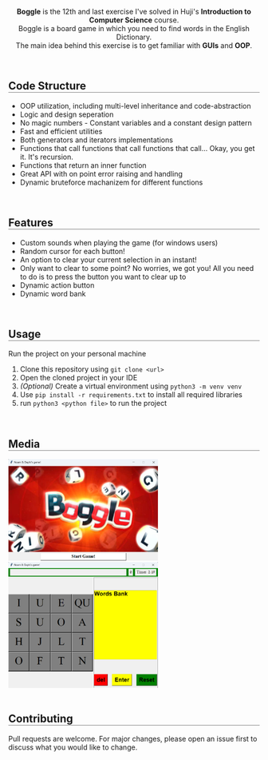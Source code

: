 <div align="center">
  <p align="center">
    <b>Boggle</b> is the 12th and last exercise I've solved in Huji's <b>Introduction to Computer Science</b> course.
    <br>
    Boggle is a board game in which you need to find words in the English Dictionary.
    <br>
    The main idea behind this exercise is to get familiar with <b>GUIs</b> and <b>OOP</b>.
  </p>
</div>

<br>

<div align="left">
  <h2 align="left" style="border-bottom: 1px solid gray">Code Structure</h2>

  <ul align="left">
    <li>OOP utilization, including multi-level inheritance and code-abstraction</li>
    <li>Logic and design seperation</li>
    <li>No magic numbers - Constant variables and a constant design pattern</li>
    <li>Fast and efficient utilities</li>
    <li>Both generators and iterators implementations</li>
    <li>Functions that call functions that call functions that call... Okay, you get it. It's recursion.</li>
    <li>Functions that return an inner function</li>
    <li>Great API with on point error raising and handling</li>
    <li>Dynamic bruteforce machanizem for different functions</li>
  </ul>
</div>

<br>

<div align="left">
  <h2 align="left" style="border-bottom: 1px solid gray">Features</h2>

  <ul align="left">
    <li>Custom sounds when playing the game (for windows users)</li>
    <li>Random cursor for each button!</li>
    <li>An option to clear your current selection in an instant!</li>
    <li>Only want to clear to some point? No worries, we got you! All you need to do is to press the button you want to clear up to</li>
    <li>Dynamic action button</li>
    <li>Dynamic word bank</li>
  </ul>
</div>

<br>

<div align="left">
  <h2 align="left" style="border-bottom: 1px solid gray">Usage</h2>

  <p>Run the project on your personal machine</p>
  <ol align="left">
    <li>Clone this repository using <code>git clone &lt;url&gt;</code></li>
    <li>Open the cloned project in your IDE</li>
    <li><i>(Optional)</i> Create a virtual environment using <code>python3 -m venv venv</code></li>
    <li>Use <code>pip install -r requirements.txt</code> to install all required libraries</li>
    <li>run <code>python3 &lt;python file&gt;</code> to run the project</li>
  </ol>
</div>

<br>

<div align="left">
  <h2 align="left" style="border-bottom: 1px solid gray">Media</h2>

  <div align="left">
    <img src="./media/1.png" alt="1" width="300px" />
    <br>
    <img src="./media/2.png" alt="1" width="300px" />
  </div>
</div>

<br>

<div align="left">
  <h2 align="left" style="border-bottom: 1px solid gray">Contributing</h2>

  <p align="left">
    Pull requests are welcome. For major changes, please open an issue first to discuss what you would like to change.
  </p>
</div>

